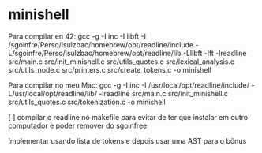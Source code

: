# minishell

Para compilar en 42:
gcc -g -I inc -I libft -I /sgoinfre/Perso/lsulzbac/homebrew/opt/readline/include -L/sgoinfre/Perso/lsulzbac/homebrew/opt/readline/lib -Llibft -lft -lreadline src/main.c src/init_minishell.c src/utils_quotes.c src/lexical_analysis.c src/utils_node.c src/printers.c src/create_tokens.c -o minishell 

Para compilar no meu Mac:
gcc -g -I inc -I /usr/local/opt/readline/include/ -L/usr/local/opt/readline/lib/ -lreadline src/main.c src/init_minishell.c src/utils_quotes.c src/tokenization.c -o minishell 

[ ] compilar o readline no makefile para evitar de ter que instalar em outro computador e poder remover do sgoinfree



Implementar usando lista de tokens e depois usar uma AST para o bônus